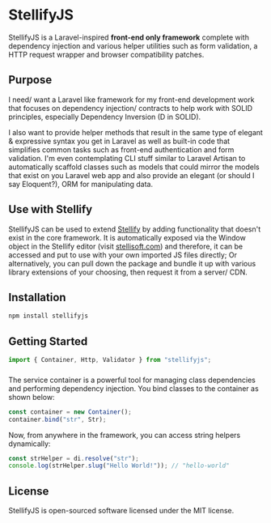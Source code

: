 # StellifyJS

StellifyJS is a Laravel-inspired **front-end only framework** complete with dependency injection and various helper utilities such as form validation, a HTTP request wrapper and browser compatibility patches. 

## Purpose

I need/ want a Laravel like framework for my front-end development work that focuses on dependency injection/ contracts to help work with SOLID principles, especially Dependency Inversion (D in SOLID).

I also want to provide helper methods that result in the same type of elegant & expressive syntax you get in Laravel as well as built-in code that simplifies common tasks such as front-end authentication and form validation. I'm even contemplating CLI stuff similar to Laravel Artisan to automatically scaffold classes such as models that could mirror the models that exist on you Laravel web app and also provide an elegant (or should I say Eloquent?), ORM for manipulating data.


## Use with Stellify

StellifyJS can be used to extend [Stellify](https://github.com/Stellify-Software-Ltd/stellify) by adding functionality that doesn't exist in the core framework. It is automatically exposed via the Window object in the Stellify editor (visit [stellisoft.com](https://stellisoft.com)) and therefore, it can be accessed and put to use with your own imported JS files directly; Or alternatively, you can pull down the package and bundle it up with various library extensions of your choosing, then request it from a server/ CDN.

## Installation
```sh
npm install stellifyjs
```

## Getting Started
```js
import { Container, Http, Validator } from "stellifyjs";
```

### 

The service container is a powerful tool for managing class dependencies and performing dependency injection. You bind classes to the container as shown below:

```js
const container = new Container();
container.bind("str", Str);
```

Now, from anywhere in the framework, you can access string helpers dynamically:

```js
const strHelper = di.resolve("str");
console.log(strHelper.slug("Hello World!")); // "hello-world"
```

## License
StellifyJS is open-sourced software licensed under the MIT license.